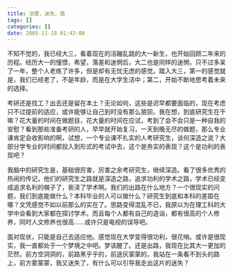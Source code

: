 ```yaml
---
title: 浓雾，迷失，路
tags: []
categories: []
date: 2005-11-18 01:42:00 
---
```


不知不觉的，我已经大三，看着现在的活蹦乱跳的大一新生，也开始回顾二年来的历程。经历大一的憧憬，希望，落差和迷惘后，大二也是同样的迷惘，只不过多呆了一年，整个人老练了许多，但是却有无忧无虑的感觉。踏入大三，第一的感觉就是，我们已经老了，不是年龄，而是在大学生活中；第二，开始不断地思考着未来的选择。

考研还是找工？出去还是留在本土？无论如何，这些是迟早都要面临的，现在考虑只不过提前的适应，或许能够让自己到时没有那么狼狈。我在想，到底研究生在干嘛？花大量的时间在做题目，花大量的时间在应试，考到了会不会只是一种自我的安慰？看到那些准备考研的人，早早就开始复习，一天到晚无尽的做题，那么专业课肯定会收影响的啊，试想，一个专业课不扎实的人考研究生，谈何深造之说？大部分学专业的时间都投入到形式的考试中去，这个是务实的表现？这个是功利的表现吧？

我脑中的研究生是，基础很厉害，厉害之余考研究生，继续深造。看了很多优秀的热闹的传记，他们的研究生之路就是深造之路，追求功利的学术之路，学术已经变成追求名利的幌子了，亵渎了学术啊。我们的出路在什么地方？一个很现实的问题，我们到底能做什么？本科毕业的人可以做什么？研究生到底和本科的差距在哪？文凭感觉不如以前那么的实在了。思路变得混乱不已，我原以为在理工科的大学中会看到大家都在探讨学术，而且每个人都有自己的造诣，都有很高的个人修养，同时人文修养也很高......或许只是电视的误导吧。

面对现状，只能是自己去适应他。感觉现在大学变得很功利，很花哨。或许是很现实，我一直都处于一个梦境之中吧。梦该醒了。还是出路，我现在比其大一更加的茫然，前方空洞洞的，前路黑乎乎的，前途灰蒙蒙的，我站在一条看不到头的路上，前方雾蒙蒙，我又迷失了，有什么可以引导我走出这片的迷失？